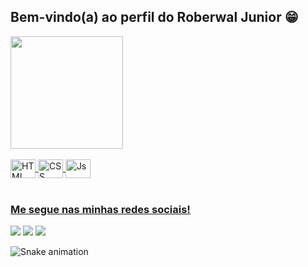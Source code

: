 ## Bem-vindo(a) ao perfil do Roberwal Junior 😁

 <div>
   <a href="https://github.com/RoberwalJunior">
   <img height="180em" src="https://github-readme-stats.vercel.app/api?username=anuraghazra&show=reviews"/>
</div>
     
<div style="display: inline_block"><br>
  <img align="center" alt="HTML" height="30" width="40" src="https://cdn.jsdelivr.net/gh/devicons/devicon/icons/csharp/csharp-original.svg">
  <img align="center" alt="CSS" height="30" width="40" src="https://cdn.jsdelivr.net/gh/devicons/devicon/icons/dotnetcore/dotnetcore-original.svg">
  <img align="center" alt="Js" height="30" width="40" src="https://cdn.jsdelivr.net/gh/devicons/devicon/icons/azure/azure-original.svg">
</div>
 <br>
 
  ### Me segue nas minhas redes sociais!
 
<div> 
  <a href="" target="_blank"><img src="https://img.shields.io/badge/-LinkedIn-%230077B5?style=for-the-badge&logo=linkedin&logoColor=white" target="_blank"></a> 
  <a href = ""><img src="https://img.shields.io/badge/-Gmail-%23333?style=for-the-badge&logo=gmail&logoColor=white" target="_blank"></a>
  <a href="" target="_blank"><img src="https://img.shields.io/badge/-Instagram-%23E4405F?style=for-the-badge&logo=instagram&logoColor=white" target="_blank"></a>
  
 
  ![Snake animation](https://github.com/RoberwalJunior/RoberwalJunior/blob/output/github-contribution-grid-snake.svg)

</div>
